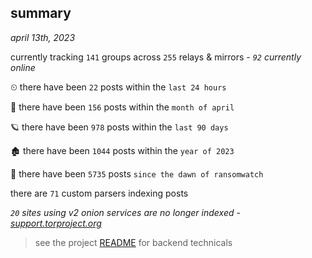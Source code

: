 
## summary
_april 13th, 2023_

currently tracking `141` groups across `255` relays & mirrors - _`92` currently online_

⏲ there have been `22` posts within the `last 24 hours`

🦈 there have been `156` posts within the `month of april`

🪐 there have been `978` posts within the `last 90 days`

🏚 there have been `1044` posts within the `year of 2023`

🦕 there have been `5735` posts `since the dawn of ransomwatch`

there are `71` custom parsers indexing posts

_`20` sites using v2 onion services are no longer indexed - [support.torproject.org](https://support.torproject.org/onionservices/v2-deprecation/)_

> see the project [README](https://github.com/joshhighet/ransomwatch#ransomwatch--) for backend technicals

